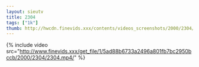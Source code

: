 ```yaml
--- 
layout: sieutv
title: 2304
tags: ["1k"]
thumb: http://hwcdn.finevids.xxx/contents/videos_screenshots/2000/2304/preview.mp4.jpg
---
```

{% include video src="http://www.finevids.xxx/get_file/1/5ad88b6733a2496a801fb7bc2950bccb/2000/2304/2304.mp4/" %} 
